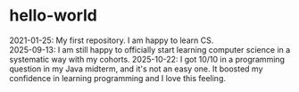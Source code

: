 # hello-world
2021-01-25: My first repository. I am happy to learn CS.  
2025-09-13: I am still happy to officially start learning computer science in a systematic way with my cohorts. 
2025-10-22: I got 10/10 in a programming question in my Java midterm, and it's not an easy one. It boosted my confidence in learning programming and I love this feeling.
